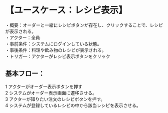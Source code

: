 # 【ユースケース：レシピ表示】  
・概要：オーダーと一緒にレシピボタンが存在し、クリックすることで、レシピが表示される。  
・アクター：全員  
・事前条件：システムにログインしている状態。   
・事後条件：料理や飲み物のレシピが表示される。  
・トリガ―：アクターがレシピ表示ボタンをクリック  
## 基本フロー：  

1 アクターがオーダー表示ボタンを押す  
2 システムがオーダー表示画面に遷移させる。  
3 アクターが知りたい注文のレシピボタンを押す。  
4 システムが登録しているレシピの中から該当レシピを表示させる。  